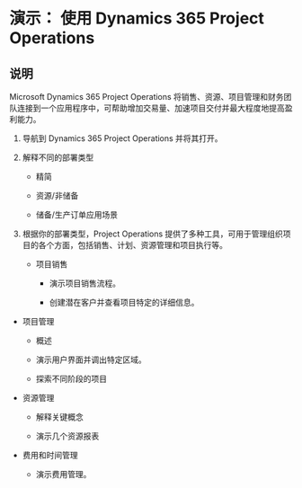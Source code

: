 ﻿---
demo:
    title: '演示： 使用 Dynamics 365 Project Operations'
    module: '模块 5： 学习 Dynamics 365 Project Operations 的基础知识'
---

# 演示： 使用 Dynamics 365 Project Operations

## 说明

Microsoft Dynamics 365 Project Operations 将销售、资源、项目管理和财务团队连接到一个应用程序中，可帮助增加交易量、加速项目交付并最大程度地提高盈利能力。

1. 导航到 Dynamics 365 Project Operations 并将其打开。

2. 解释不同的部署类型

	- 精简

	- 资源/非储备 

	- 储备/生产订单应用场景

3. 根据你的部署类型，Project Operations 提供了多种工具，可用于管理组织项目的各个方面，包括销售、计划、资源管理和项目执行等。 

	- 项目销售

		- 演示项目销售流程。 

		- 创建潜在客户并查看项目特定的详细信息。 

- 项目管理

	- 概述

	- 演示用户界面并调出特定区域。 

	- 探索不同阶段的项目

- 资源管理

	- 解释关键概念

	- 演示几个资源报表

- 费用和时间管理

	- 演示费用管理。 

